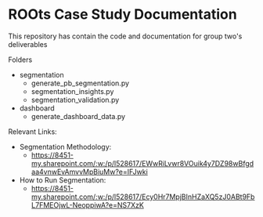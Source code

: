# ROOts Case Study Documentation
This repository has contain the code and documentation for group two's deliverables 

Folders
- segmentation
  - generate_pb_segmentation.py
  - segmentation_insights.py
  - segmentation_validation.py 
- dashboard
  - generate_dashboard_data.py

Relevant Links:
- Segmentation Methodology: 
  - https://8451-my.sharepoint.com/:w:/p/l528617/EWwRiLvwr8VOuik4y7DZ98wBfgdaa4vnwEvAmvvMpBiuMw?e=IFJwki
- How to Run Segmentation: 
  - https://8451-my.sharepoint.com/:w:/p/l528617/Ecy0Hr7MpjBInHZaXQ5zJ0ABt9FbL7FMEOjwL-NeoppiwA?e=NS7XzK
